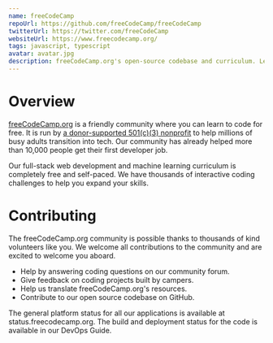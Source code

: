 ```yaml
---
name: freeCodeCamp
repoUrl: https://github.com/freeCodeCamp/freeCodeCamp
twitterUrl: https://twitter.com/freeCodeCamp
websiteUrl: https://www.freecodecamp.org/
tags: javascript, typescript
avatar: avatar.jpg
description: freeCodeCamp.org's open-source codebase and curriculum. Learn to code for free.
---
```


# Overview

[freeCodeCamp.org](https://www.freecodecamp.org/) is a friendly community where you can learn to code for free. It is run by [a donor-supported 501(c)(3) nonprofit](https://www.freecodecamp.org/donate/) to help millions of busy adults transition into tech. Our community has already helped more than 10,000 people get their first developer job.

Our full-stack web development and machine learning curriculum is completely free and self-paced. We have thousands of interactive coding challenges to help you expand your skills.

# Contributing

The freeCodeCamp.org community is possible thanks to thousands of kind volunteers like you. We welcome all contributions to the community and are excited to welcome you aboard.

- Help by answering coding questions on our community forum.
- Give feedback on coding projects built by campers.
- Help us translate freeCodeCamp.org's resources.
- Contribute to our open source codebase on GitHub.

The general platform status for all our applications is available at status.freecodecamp.org. The build and deployment status for the code is available in our DevOps Guide.
